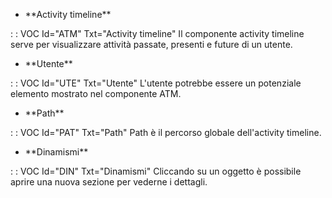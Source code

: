 - \*\*Activity timeline\*\*

 :  : VOC Id="ATM" Txt="Activity timeline"
Il componente activity timeline serve per visualizzare attività passate, presenti e future di un utente.

- \*\*Utente\*\*

 :  : VOC Id="UTE" Txt="Utente"
L'utente potrebbe essere un potenziale elemento mostrato nel componente ATM.

- \*\*Path\*\*

 :  : VOC Id="PAT" Txt="Path"
Path è il percorso globale dell'activity timeline.

- \*\*Dinamismi\*\*

 :  : VOC Id="DIN" Txt="Dinamismi"
Cliccando su un oggetto è possibile aprire una nuova sezione per vederne i dettagli.
